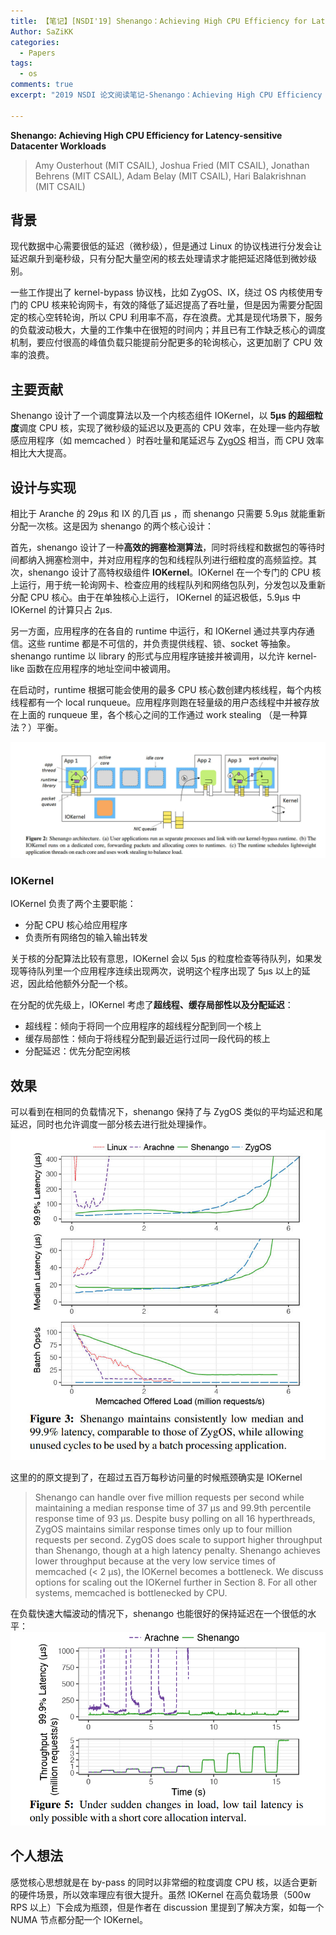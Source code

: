 ```yaml
---
title: 【笔记】[NSDI'19] Shenango：Achieving High CPU Efficiency for Latency-sensitive Datacenter Workloads
Author: SaZiKK
categories:
  - Papers
tags:
  - os
comments: true
excerpt: "2019 NSDI 论文阅读笔记-Shenango：Achieving High CPU Efficiency for Latency-sensitive Datacenter Workloads"

---
```


**Shenango: Achieving High CPU Efficiency for Latency-sensitive Datacenter Workloads**
> Amy Ousterhout (MIT CSAIL), Joshua Fried (MIT CSAIL), Jonathan Behrens (MIT CSAIL), Adam Belay (MIT CSAIL), Hari Balakrishnan (MIT CSAIL)

## 背景
现代数据中心需要很低的延迟（微秒级），但是通过 Linux 的协议栈进行分发会让延迟飙升到毫秒级，只有分配大量空闲的核去处理请求才能把延迟降低到微妙级别。

一些工作提出了 kernel-bypass 协议栈，比如 ZygOS、IX，绕过 OS 内核使用专门的 CPU 核来轮询网卡，有效的降低了延迟提高了吞吐量，但是因为需要分配固定的核心空转轮询，所以 CPU 利用率不高，存在浪费。尤其是现代场景下，服务的负载波动极大，大量的工作集中在很短的时间内；并且已有工作缺乏核心的调度机制，要应付很高的峰值负载只能提前分配更多的轮询核心，这更加剧了 CPU 效率的浪费。

## 主要贡献

Shenango 设计了一个调度算法以及一个内核态组件 IOKernel，以 **5μs 的超细粒度**调度 CPU 核，实现了微秒级的延迟以及更高的 CPU 效率，在处理一些内存敏感应用程序（如 memcached ）时吞吐量和尾延迟与 [ZygOS](https://dl.acm.org/doi/pdf/10.1145/3132747.3132780) 相当，而 CPU 效率相比大大提高。

## 设计与实现

相比于 Aranche 的 29μs 和 IX 的几百 μs ，而 shenango 只需要 5.9μs 就能重新分配一次核。这是因为 shenango 的两个核心设计：

首先，shenango 设计了一种**高效的拥塞检测算法**，同时将线程和数据包的等待时间都纳入拥塞检测中，并对应用程序的包和线程队列进行细粒度的高频监控。其次，shenango 设计了高特权级组件 **IOKernel**。IOKernel 在一个专门的 CPU 核上运行，用于统一轮询网卡、检查应用的线程队列和网络包队列，分发包以及重新分配 CPU 核心。由于在单独核心上运行， IOKernel 的延迟极低，5.9μs 中 IOKernel 的计算只占 2μs.

另一方面，应用程序的在各自的 runtime 中运行，和 IOKernel 通过共享内存通信。这些 runtime 都是不可信的，并负责提供线程、锁、socket 等抽象。shenango runtime 以 library 的形式与应用程序链接并被调用，以允许 kernel-like 函数在应用程序的地址空间中被调用。

在启动时，runtime 根据可能会使用的最多 CPU 核心数创建内核线程，每个内核线程都有一个 local runqueue。应用程序则跑在轻量级的用户态线程中并被存放在上面的 runqueue 里，各个核心之间的工作通过 work stealing （是一种算法？）平衡。

![main](../assets/figures/papers/shenango/main.jpg)

### IOKernel

IOKernel 负责了两个主要职能：
  - 分配 CPU 核心给应用程序
  - 负责所有网络包的输入输出转发

关于核的分配算法比较有意思，IOKernel 会以 5μs 的粒度检查等待队列，如果发现等待队列里一个应用程序连续出现两次，说明这个程序出现了 5μs 以上的延迟，因此给他额外分配一个核。

在分配的优先级上，IOKernel 考虑了**超线程、缓存局部性以及分配延迟**：
- 超线程：倾向于将同一个应用程序的超线程分配到同一个核上
- 缓存局部性：倾向于将线程分配到最近运行过同一段代码的核上
- 分配延迟：优先分配空闲核

## 效果

可以看到在相同的负载情况下，shenango 保持了与 ZygOS 类似的平均延迟和尾延迟，同时也允许调度一部分核去进行批处理操作。
![prof1](../assets/figures/papers/shenango/prof1.jpg)

这里的的原文提到了，在超过五百万每秒访问量的时候瓶颈确实是 IOKernel
> Shenango can handle over five million requests per second while maintaining a median response time of 37 μs and 99.9th percentile response time of 93 μs. Despite busy polling on all 16 hyperthreads, ZygOS maintains similar response times only up to four million requests per second. ZygOS does scale to support higher throughput than Shenango, though at a high latency penalty. Shenango achieves lower throughput because at the very low service times of memcached (< 2 μs), the IOKernel becomes a bottleneck. We discuss options for scaling out the IOKernel further in Section 8. For all other systems, memcached is bottlenecked by CPU.

在负载快速大幅波动的情况下，shenango 也能很好的保持延迟在一个很低的水平：
![prof2](../assets/figures/papers/shenango/prof2.png)
## 个人想法

感觉核心思想就是在 by-pass 的同时以非常细的粒度调度 CPU 核，以适合更新的硬件场景，所以效率理应有很大提升。虽然 IOKernel 在高负载场景（500w RPS 以上）下会成为瓶颈，但是作者在 discussion 里提到了解决方案，如每一个 NUMA 节点都分配一个 IOKernel。

